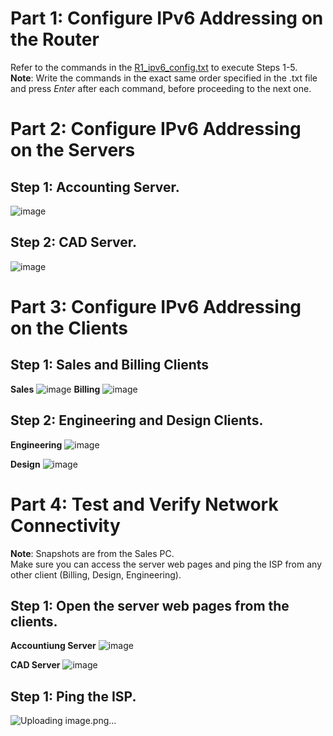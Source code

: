 # Part 1: Configure IPv6 Addressing on the Router
Refer to the commands in the [R1_ipv6_config.txt](R1_ipv6_config.txt) to execute Steps 1-5.<br>
**Note**: Write the commands in the exact same order specified in the .txt file and press *Enter* after each command, before proceeding to the next one.


# Part 2: Configure IPv6 Addressing on the Servers

## Step 1: Accounting Server.
![image](https://github.com/user-attachments/assets/28b7a3d6-176e-4b16-9a8f-8b133f9ea45c)

## Step 2: CAD Server.
![image](https://github.com/user-attachments/assets/fdf2f85e-0950-40e3-8124-5dcfb6a7f2da)


# Part 3: Configure IPv6 Addressing on the Clients

## Step 1: Sales and Billing Clients
**Sales**
![image](https://github.com/user-attachments/assets/2fb41b59-d449-45b2-aaab-b50ad83d1692)
**Billing**
![image](https://github.com/user-attachments/assets/4b410ac7-d59a-40d7-b88e-f2500ad09575)

## Step 2: Engineering and Design Clients.
**Engineering**
![image](https://github.com/user-attachments/assets/d38bba7f-f9ad-40e2-9dba-b2b7a3c7314b)

**Design**
![image](https://github.com/user-attachments/assets/cdfb5d50-a645-4f6f-8aeb-9a6de614df27)


# Part 4: Test and Verify Network Connectivity
**Note**: Snapshots are from the Sales PC.<br>
Make sure you can access the server web pages and ping the ISP from any other client (Billing, Design, Engineering).
## Step 1: Open the server web pages from the clients.
**Accountiung Server**
![image](https://github.com/user-attachments/assets/740a17a6-b93f-44ee-961b-8d8de5fe9224)

**CAD Server**
![image](https://github.com/user-attachments/assets/fd56cf60-73cb-456f-b75f-a0ac2172c01a)

## Step 1: Ping the ISP.
![Uploading image.png…]()
